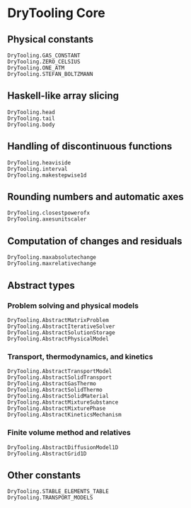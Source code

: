 # DryTooling Core

## Physical constants

```@docs
DryTooling.GAS_CONSTANT
DryTooling.ZERO_CELSIUS
DryTooling.ONE_ATM
DryTooling.STEFAN_BOLTZMANN
```

## Haskell-like array slicing

```@docs
DryTooling.head
DryTooling.tail
DryTooling.body
```

## Handling of discontinuous functions

```@docs
DryTooling.heaviside
DryTooling.interval
DryTooling.makestepwise1d
```

## Rounding numbers and automatic axes

```@docs
DryTooling.closestpowerofx
DryTooling.axesunitscaler
```

## Computation of changes and residuals

```@docs
DryTooling.maxabsolutechange
DryTooling.maxrelativechange
```

## Abstract types

### Problem solving and physical models

```@docs
DryTooling.AbstractMatrixProblem
DryTooling.AbstractIterativeSolver
DryTooling.AbstractSolutionStorage
DryTooling.AbstractPhysicalModel
```

### Transport, thermodynamics, and kinetics

```@docs
DryTooling.AbstractTransportModel
DryTooling.AbstractSolidTransport
DryTooling.AbstractGasThermo
DryTooling.AbstractSolidThermo
DryTooling.AbstractSolidMaterial
DryTooling.AbstractMixtureSubstance
DryTooling.AbstractMixturePhase
DryTooling.AbstractKineticsMechanism
```

### Finite volume method and relatives

```@docs
DryTooling.AbstractDiffusionModel1D
DryTooling.AbstractGrid1D
```

## Other constants

```@docs
DryTooling.STABLE_ELEMENTS_TABLE
DryTooling.TRANSPORT_MODELS
```
